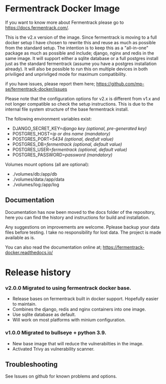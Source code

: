 # Fermentrack Docker Image

If you want to know more about Fermentrack please go to https://docs.fermentrack.com/.

This is the v2.x version of the image. Since fermentrack is moving to a full docker setup I have chosen to rewrite this and reuse as much as possible from the standard setup. The intention is to keep this as a "all-in-one" package as much as possible and  include; django, nginx and redis in the same image. It will support either a sqlite database or a full postgres install just as the standard fermentrack (assume you have a postgres installation already). It will also be possible to run this on multiple devices in both priviliged and unprivliged mode for maximum compatibility. 

if you have issues, please report them here; https://github.com/mp-se/fermentrack-docker/issues

Please note that the configuration options for v2.x is different from v1.x and not longer compatible so check the setup instructions. This is due to the internal file system structure of the base fermentrack install. 

The following environment variables exist:

- DJANGO_SECRET_KEY=*django key (optional, pre-generated key)*
- POSTGRES_HOST=*ip or dns name (mandatory)*
- POSTGRES_PORT=*5434 (optional, deafult value)*
- POSTGRES_DB=*fermentrack (optional, default value)*
- POSTGRES_USER=*fermentrack (optional, default value)*
- POSTGRES_PASSWORD=*password (mandatory)*

Volumes mount options (all are optional):

- ./volumes/db:/app/db
- ./volumes/data:/app/data
- ./volumes/log:/app/log

## Documentation

Documentation has now been moved to the docs folder of the repository, here you can find the history and instructions for build and installation.

Any suggestions on improvements are welcome. Pplease backup your data files before testing. I take no responsibility for lost data. The project is made available as is. 

You can also read the documentation online at; https://fermentrack-docker.readthedocs.io/

# Release history

### v2.0.0 Migrated to using fermentrack docker base. 

- Release bases on fermentrack built in docker support. Hopefully easier to maintain.
- Combines the django, redis and nginx containers into one image. 
- Use sqlite database as default.
- Will work on most platforms with minium configuration.

### v1.0.0 Migrated to bullseye + python 3.9. 
- New base image that will reduce the vulnerabilties in the image. 
- Activated Trivy as vulnerability scanner. 

## Troubleshooting

See Issues on github for known problems and options.